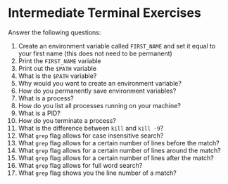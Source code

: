 # Intermediate Terminal Exercises

Answer the following questions:

1. Create an environment variable called `FIRST_NAME` and set it equal to your first name (this does not need to be permanent)
2. Print the `FIRST_NAME` variable
3. Print out the `$PATH` variable
4. What is the `$PATH` variable?
5. Why would you want to create an environment variable?
6. How do you permanently save environment variables?
7. What is a process?
8. How do you list all processes running on your machine?
9. What is a PID?
10. How do you terminate a process?
11. What is the difference between `kill` and `kill -9`?
12. What `grep` flag allows for case insensitive search?
13. What `grep` flag allows for a certain number of lines before the match?
14. What `grep` flag allows for a certain number of lines around the match?
15. What `grep` flag allows for a certain number of lines after the match?
16. What `grep` flag allows for full word search?
17. What `grep` flag shows you the line number of a match?